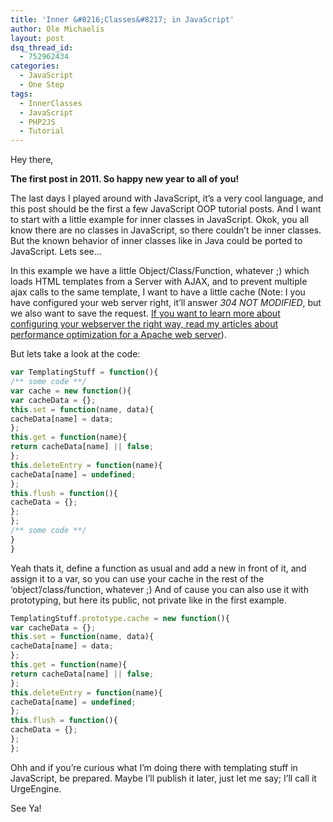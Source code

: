 ```yaml
---
title: 'Inner &#8216;Classes&#8217; in JavaScript'
author: Ole Michaelis
layout: post
dsq_thread_id:
  - 752962434
categories:
  - JavaScript
  - One Step
tags:
  - InnerClasses
  - JavaScript
  - PHP2JS
  - Tutorial
---
```


Hey there,

**The first post in 2011. So happy new year to all of you!**

The last days I played around with JavaScript, it’s a very cool language, and this post should be the first a few JavaScript OOP tutorial posts. And I want to start with a little example for inner classes in JavaScript. Okok, you all know there are no classes in JavaScript, so there couldn’t be inner classes. But the known behavior of inner classes like in Java could be ported to JavaScript. Lets see…

In this example we have a little Object/Class/Function, whatever ;) which loads HTML templates from a Server with AJAX, and to prevent multiple ajax calls to the same template, I want to have a little cache (Note: I you have configured your web server right, it’ll answer *304 NOT MODIFIED*, but we also want to save the request. [If you want to learn more about configuring your webserver the right way, read my articles about performance optimization for a Apache web server][2])﻿﻿.

 [2]: http://blog.codestars.eu/category/speed_up/ "It's in German, but if any1 is really interested in it. I'll translate it!"

But lets take a look at the code:

```javascript
var TemplatingStuff = function(){
/** some code **/
var cache = new function(){
var cacheData = {};
this.set = function(name, data){
cacheData[name] = data;
};
this.get = function(name){
return cacheData[name] || false;
};
this.deleteEntry = function(name){
cacheData[name] = undefined;
};
this.flush = function(){
cacheData = {};
};
};
/** some code **/
}
}
```

Yeah thats it, define a function as usual and add a new in front of it, and assign it to a var, so you can use your cache in the rest of the ‘object’/class/function, whatever ;) And of cause you can also use it with prototyping, but here its public, not private like in the first example.

```javascript
TemplatingStuff.prototype.cache = new function(){
var cacheData = {};
this.set = function(name, data){
cacheData[name] = data;
};
this.get = function(name){
return cacheData[name] || false;
};
this.deleteEntry = function(name){
cacheData[name] = undefined;
};
this.flush = function(){
cacheData = {};
};
};
```

Ohh and if you’re curious what I’m doing there with templating stuff in JavaScript, be prepared. Maybe I’ll publish it later, just let me say; I’ll call it UrgeEngine.

See Ya!